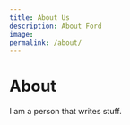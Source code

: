 ```yaml
---
title: About Us
description: About Ford
image: 
permalink: /about/
---
```

# About

I am a person that writes stuff.
